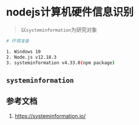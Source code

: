 # nodejs计算机硬件信息识别

> 以`systeminformation`为研究对象

```bash
# 环境准备

1. Windows 10
2. Node.js v12.18.3
3. systeminformation v4.33.0(npm package)
```

## `systeminformation`

## 参考文档

1. https://systeminformation.io/